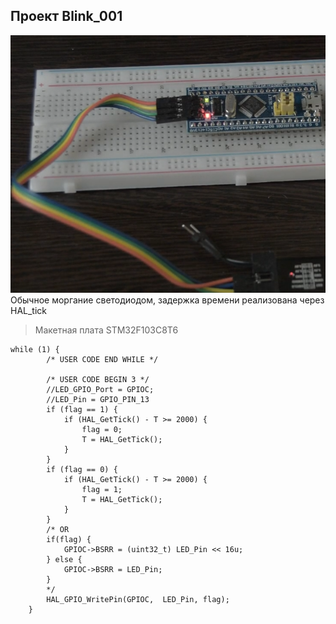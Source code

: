 ## Проект Blink_001
![alt text](./Screenshots/image.png)
Обычное моргание светодиодом, задержка времени реализована через HAL_tick
> Макетная плата STM32F103C8T6
```
while (1) {
		/* USER CODE END WHILE */

		/* USER CODE BEGIN 3 */
		//LED_GPIO_Port = GPIOC;
		//LED_Pin = GPIO_PIN_13
		if (flag == 1) {
			if (HAL_GetTick() - T >= 2000) {
				flag = 0;
				T = HAL_GetTick();
			}
		}
		if (flag == 0) {
			if (HAL_GetTick() - T >= 2000) {
				flag = 1;
				T = HAL_GetTick();
			}
		}
		/* OR
		if(flag) {
			GPIOC->BSRR = (uint32_t) LED_Pin << 16u;
		} else {
			GPIOC->BSRR = LED_Pin;
		}
		*/
		HAL_GPIO_WritePin(GPIOC,  LED_Pin, flag);
	}
```
